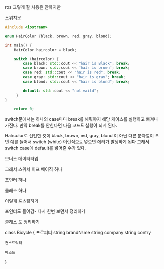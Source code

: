 ros
그렇게 잘 사용은 안하지만

스위치문

```cpp
#include <iostream>

enum HairColor {black, brown, red, gray, blond};

int main() {
    HairColor haircolor = black;

    switch (haircolor) {
        case black: std::cout << "hair is Black"; break;
        case brown: std::cout << "hair is brown"; break;
        case red: std::cout << "hair is red"; break;
        case gray: std::cout << "hair is gray"; break;
        case blond: std::cout << "hair is blond"; break;

        default: std::cout << "not vaild";  
     }
}

    return 0;

```
switch문에서는 하나의 case마다 break를 해줘야지 
해당 케이스를 실행하고 빠져나가진다. 만약 break를 안한다면 다음 코드도 실행이 되게 된다.

Haircolor로 선언한 것이 black, brown, red, gray, blond 이 아닌 다른 문자열이 오면
예를 들어서 switch (white) 이런식으로 넣으면 에러가 발생하게 된다
그래서 switch case에 default를 넣어줄 수가 있다.



보너스 데이터타입

그래서 스위치 이프 베이직 하나

포인터 하나

클래스 하나 

이렇게 포스팅하기


포인터도 들어감- 다시 한번 보면서 정리하기


클래스 도 정리하기

class Bicycle {
    프로퍼티
    string brandName
    string company
    string contry
    

    컨스트럭터

    메소드
}



